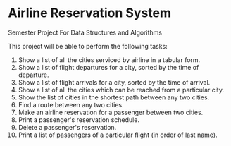 # Airline Reservation System
Semester Project For Data Structures and Algorithms

This project will be able to perform the following tasks:
1. Show a list of all the cities serviced by airline in a tabular form. 
2. Show a list of flight departures for a city, sorted by the time of departure. 
3. Show a list of flight arrivals for a city, sorted by the time of arrival. 
4. Show a list of all the cities which can be reached from a particular city. 
5. Show the list of cities in the shortest path between any two cities. 
6. Find a route between any two cities. 
7. Make an airline reservation for a passenger between two cities. 
8. Print a passenger's reservation schedule. 
9. Delete a passenger's reservation. 
10. Print a list of passengers of a particular flight (in order of last name). 

